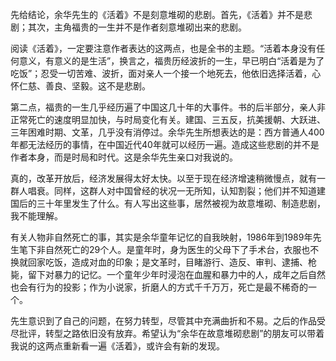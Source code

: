 



先给结论，余华先生的《活着》不是刻意堆砌的悲剧。首先，《活着》并不是悲剧；其次，主角福贵的一生并不是作者刻意堆砌出来的悲剧。

  
阅读《活着》，一定要注意作者表达的这两点，也是全书的主题。“活着本身没有任何意义，有意义的是生活”，换言之，福贵历经波折的一生，早已明白“活着是为了吃饭”；忍受一切苦难、波折，面对亲人一个接一个地死去，他依旧选择活着，心怀仁慈、善良、坚毅。这不是悲剧。

  
第二点，福贵的一生几乎经历遍了中国这几十年的大事件。书的后半部分，亲人非正常死亡的速度明显加快，与时局变化有关。建国、三五反，抗美援朝、大跃进、三年困难时期、文革，几乎没有消停过。余华先生所想表达的是：西方普通人400年都无法经历的事情，在中国近代40年就可以经历一遍。造成这些悲剧的并不是作者本身，而是时局和时代。这是余华先生亲口对我说的。

  
真的，改革开放后，经济发展得太好太快。以至于现在经济增速稍微慢点，就有一群人唱衰。同样，这群人对中国曾经的状况一无所知，认知割裂；他们并不知道建国后的三十年里发生了什么。有人写出这些事，居然被视为故意堆砌、制造悲剧，我不能理解。

  
有关人物非自然死亡的事，其实是余华童年记忆的自我映射，1986年到1989年先生笔下非自然死亡的29个人。是童年时，身为医生的父母下了手术台，衣服也不换就回家吃饭，造成对血的印象；是文革时，目睹游行、造反、审判、逮捕、枪毙，留下对暴力的记忆。一个童年少年时浸泡在血腥和暴力中的人，成年之后自然也会有行为的投影；作为小说家，折磨人的方式千千万万，死亡是最不稀奇的一个。

  
先生意识到了自己的问题，在努力转型，尽管其中充满曲折和不易。之后的作品受尽批评，转型之路依旧没有放弃。希望认为“余华在故意堆砌悲剧”的朋友可以带着我说的这两点重新看一遍《活着》，或许会有新的发现。





